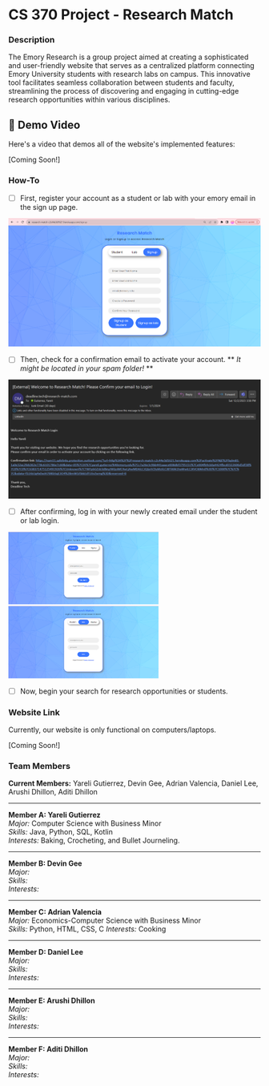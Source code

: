 # **CS 370 Project - Research Match**

### Description 

The Emory Research is a group project aimed at creating a sophisticated and user-friendly website that serves as a centralized platform connecting Emory University students with research labs on campus. This innovative tool facilitates seamless collaboration between students and faculty, streamlining the process of discovering and engaging in cutting-edge research opportunities within various disciplines.

## 🎥 Demo Video

Here's a video that demos all of the website's implemented features:

[Coming Soon!]

### How-To
- [ ] First, register your account as a student or lab with your emory email in the sign up page.
<img src="https://github.com/arushidhillon/CS370/blob/main/Research%20Match%20Wireframe/RegisterUser.png" width=600>

- [ ] Then, check for a confirmation email to activate your account. ** *It might be located in your spam folder!* **
<img src="https://github.com/arushidhillon/CS370/blob/main/Research%20Match%20Wireframe/EmailConfirmation.png" width=600>

      
- [ ] After confirming, log in with your newly created email under the student or lab login.
<img src="https://github.com/arushidhillon/CS370/blob/main/Research%20Match%20Wireframe/StudentLogin.png" width=300>
<img src="https://github.com/arushidhillon/CS370/blob/main/Research%20Match%20Wireframe/LabLogin.png" width=300>

      
- [ ] Now, begin your search for research opportunities or students.
      
### Website Link 
Currently, our website is only functional on computers/laptops.

[Coming Soon!]

### Team Members
**Current Members:** Yareli Gutierrez, Devin Gee, Adrian Valencia, Daniel Lee, Arushi Dhillon, Aditi Dhillon

---

**Member A: Yareli Gutierrez**  
*Major:* Computer Science with Business Minor      
*Skills:* Java, Python, SQL, Kotlin      
*Interests:* Baking, Crocheting, and Bullet Journeling.

---

**Member B: Devin Gee**  
*Major:*       
*Skills:*       
*Interests:*         

---

**Member C: Adrian Valencia**  
*Major:* Economics-Computer Science with Business Minor      
*Skills:* Python, HTML, CSS, C 
*Interests:* Cooking

---

**Member D: Daniel Lee**  
*Major:*       
*Skills:*       
*Interests:*       

---

**Member E: Arushi Dhillon**  
*Major:*       
*Skills:*       
*Interests:*       

---

**Member F: Aditi Dhillon**  
*Major:*       
*Skills:*       
*Interests:*       
